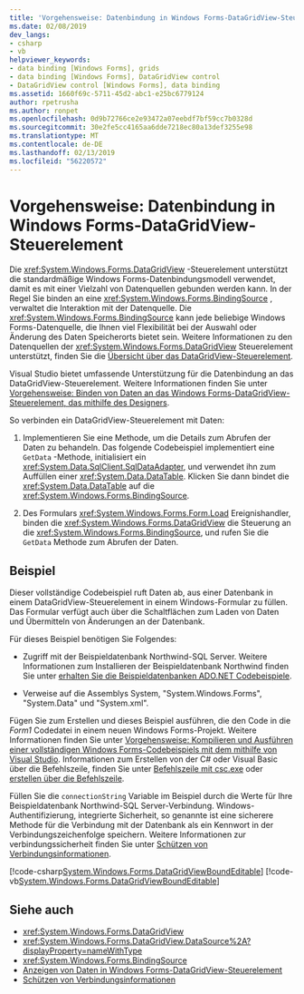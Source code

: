 ```yaml
---
title: 'Vorgehensweise: Datenbindung in Windows Forms-DataGridView-Steuerelement'
ms.date: 02/08/2019
dev_langs:
- csharp
- vb
helpviewer_keywords:
- data binding [Windows Forms], grids
- data binding [Windows Forms], DataGridView control
- DataGridView control [Windows Forms], data binding
ms.assetid: 1660f69c-5711-45d2-abc1-e25bc6779124
author: rpetrusha
ms.author: ronpet
ms.openlocfilehash: 0d9b72766ce2e93472a07eebdf7bf59cc7b0328d
ms.sourcegitcommit: 30e2fe5cc4165aa6dde7218ec80a13def3255e98
ms.translationtype: MT
ms.contentlocale: de-DE
ms.lasthandoff: 02/13/2019
ms.locfileid: "56220572"
---
```

# <a name="how-to-bind-data-to-the-windows-forms-datagridview-control"></a>Vorgehensweise: Datenbindung in Windows Forms-DataGridView-Steuerelement

Die <xref:System.Windows.Forms.DataGridView> -Steuerelement unterstützt die standardmäßige Windows Forms-Datenbindungsmodell verwendet, damit es mit einer Vielzahl von Datenquellen gebunden werden kann. In der Regel Sie binden an eine <xref:System.Windows.Forms.BindingSource> , verwaltet die Interaktion mit der Datenquelle. Die <xref:System.Windows.Forms.BindingSource> kann jede beliebige Windows Forms-Datenquelle, die Ihnen viel Flexibilität bei der Auswahl oder Änderung des Daten Speicherorts bietet sein. Weitere Informationen zu den Datenquellen der <xref:System.Windows.Forms.DataGridView> Steuerelement unterstützt, finden Sie die [Übersicht über das DataGridView-Steuerelement](../../../../docs/framework/winforms/controls/datagridview-control-overview-windows-forms.md).  

Visual Studio bietet umfassende Unterstützung für die Datenbindung an das DataGridView-Steuerelement. Weitere Informationen finden Sie unter [Vorgehensweise: Binden von Daten an das Windows Forms-DataGridView-Steuerelement, das mithilfe des Designers](https://msdn.microsoft.com/library/33w255ac\(v=vs.110\)).  

So verbinden ein DataGridView-Steuerelement mit Daten:

1. Implementieren Sie eine Methode, um die Details zum Abrufen der Daten zu behandeln. Das folgende Codebeispiel implementiert eine `GetData` -Methode, initialisiert ein <xref:System.Data.SqlClient.SqlDataAdapter>, und verwendet ihn zum Auffüllen einer <xref:System.Data.DataTable>. Klicken Sie dann bindet die <xref:System.Data.DataTable> auf die <xref:System.Windows.Forms.BindingSource>. 

2. Des Formulars <xref:System.Windows.Forms.Form.Load> Ereignishandler, binden die <xref:System.Windows.Forms.DataGridView> die Steuerung an die <xref:System.Windows.Forms.BindingSource>, und rufen Sie die `GetData` Methode zum Abrufen der Daten.  

## <a name="example"></a>Beispiel

Dieser vollständige Codebeispiel ruft Daten ab, aus einer Datenbank in einem DataGridView-Steuerelement in einem Windows-Formular zu füllen. Das Formular verfügt auch über die Schaltflächen zum Laden von Daten und Übermitteln von Änderungen an der Datenbank.  

Für dieses Beispiel benötigen Sie Folgendes: 

- Zugriff mit der Beispieldatenbank Northwind-SQL Server. Weitere Informationen zum Installieren der Beispieldatenbank Northwind finden Sie unter [erhalten Sie die Beispieldatenbanken ADO.NET Codebeispiele](../../data/adonet/sql/linq/downloading-sample-databases.md). 

- Verweise auf die Assemblys System, "System.Windows.Forms", "System.Data" und "System.xml".  

Fügen Sie zum Erstellen und dieses Beispiel ausführen, die den Code in die *Form1* Codedatei in einem neuen Windows Forms-Projekt.  Weitere Informationen finden Sie unter [Vorgehensweise: Kompilieren und Ausführen einer vollständigen Windows Forms-Codebeispiels mit dem mithilfe von Visual Studio](https://msdn.microsoft.com/library/Bb129228\(v=vs.110\)). Informationen zum Erstellen von der C# oder Visual Basic über die Befehlszeile, finden Sie unter [Befehlszeile mit csc.exe](/csharp/language-reference/compiler-options/command-line-building-with-csc-exe) oder [erstellen über die Befehlszeile](/visual-basic/reference/command-line-compiler/building-from-the-command-line).  
  
Füllen Sie die `connectionString` Variable im Beispiel durch die Werte für Ihre Beispieldatenbank Northwind-SQL Server-Verbindung. Windows-Authentifizierung, integrierte Sicherheit, so genannte ist eine sicherere Methode für die Verbindung mit der Datenbank als ein Kennwort in der Verbindungszeichenfolge speichern. Weitere Informationen zur verbindungssicherheit finden Sie unter [Schützen von Verbindungsinformationen](../../data/adonet/protecting-connection-information.md).  

[!code-csharp[System.Windows.Forms.DataGridViewBoundEditable](../../../../samples/snippets/csharp/VS_Snippets_Winforms/System.Windows.Forms.DataGridViewBoundEditable/CS/datagridviewboundeditable.cs)]
[!code-vb[System.Windows.Forms.DataGridViewBoundEditable](../../../../samples/snippets/visualbasic/VS_Snippets_Winforms/System.Windows.Forms.DataGridViewBoundEditable/VB/datagridviewboundeditable.vb)]  
  
## <a name="see-also"></a>Siehe auch
- <xref:System.Windows.Forms.DataGridView>
- <xref:System.Windows.Forms.DataGridView.DataSource%2A?displayProperty=nameWithType>
- <xref:System.Windows.Forms.BindingSource>
- [Anzeigen von Daten in Windows Forms-DataGridView-Steuerelement](displaying-data-in-the-windows-forms-datagridview-control.md)
- [Schützen von Verbindungsinformationen](../../data/adonet/protecting-connection-information.md)
